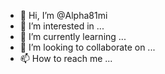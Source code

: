 - 👋 Hi, I’m @Alpha81mi
- 👀 I’m interested in ...
- 🌱 I’m currently learning ...
- 💞️ I’m looking to collaborate on ...
- 📫 How to reach me ...

<!---
Alpha81mi/Alpha81mi is a ✨ special ✨ repository because its `README.md` (this file) appears on your GitHub profile.
You can click the Preview link to take a look at your changes.
--->
